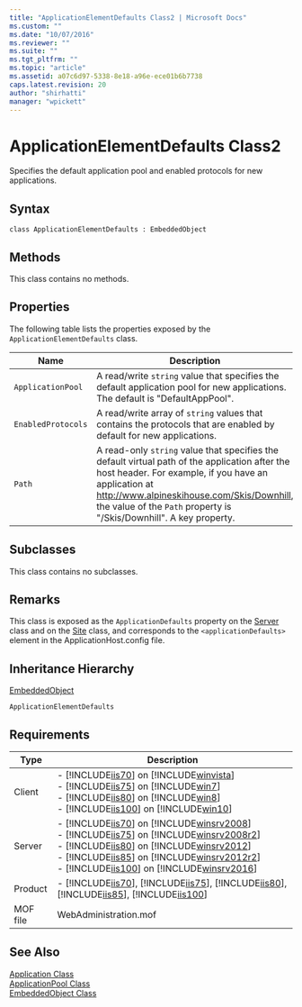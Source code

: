 ```yaml
---
title: "ApplicationElementDefaults Class2 | Microsoft Docs"
ms.custom: ""
ms.date: "10/07/2016"
ms.reviewer: ""
ms.suite: ""
ms.tgt_pltfrm: ""
ms.topic: "article"
ms.assetid: a07c6d97-5338-8e18-a96e-ece01b6b7738
caps.latest.revision: 20
author: "shirhatti"
manager: "wpickett"
---
```

# ApplicationElementDefaults Class2
Specifies the default application pool and enabled protocols for new applications.  
  
## Syntax  
  
```vbs  
class ApplicationElementDefaults : EmbeddedObject  
```  
  
## Methods  
 This class contains no methods.  
  
## Properties  
 The following table lists the properties exposed by the `ApplicationElementDefaults` class.  
  
|Name|Description|  
|----------|-----------------|  
|`ApplicationPool`|A read/write `string` value that specifies the default application pool for new applications. The default is "DefaultAppPool".|  
|`EnabledProtocols`|A read/write array of `string` values that contains the protocols that are enabled by default for new applications.|  
|`Path`|A read-only `string` value that specifies the default virtual path of the application after the host header. For example, if you have an application at http://www.alpineskihouse.com/Skis/Downhill, the value of the `Path` property is "/Skis/Downhill". A key property.|  
  
## Subclasses  
 This class contains no subclasses.  
  
## Remarks  
 This class is exposed as the `ApplicationDefaults` property on the [Server](../wmi-provider/server-class.md) class and on the [Site](../wmi-provider/site-class.md) class, and corresponds to the `<applicationDefaults>` element in the ApplicationHost.config file.  
  
## Inheritance Hierarchy  
 [EmbeddedObject](../wmi-provider/embeddedobject-class.md)  
  
 `ApplicationElementDefaults`  
  
## Requirements  
  
|Type|Description|  
|----------|-----------------|  
|Client|-   [!INCLUDE[iis70](../wmi-provider/includes/iis70-md.md)] on [!INCLUDE[winvista](../wmi-provider/includes/winvista-md.md)]<br />-   [!INCLUDE[iis75](../wmi-provider/includes/iis75-md.md)] on [!INCLUDE[win7](../wmi-provider/includes/win7-md.md)]<br />-   [!INCLUDE[iis80](../wmi-provider/includes/iis80-md.md)] on [!INCLUDE[win8](../wmi-provider/includes/win8-md.md)]<br />-   [!INCLUDE[iis100](../wmi-provider/includes/iis100-md.md)] on [!INCLUDE[win10](../wmi-provider/includes/win10-md.md)]|  
|Server|-   [!INCLUDE[iis70](../wmi-provider/includes/iis70-md.md)] on [!INCLUDE[winsrv2008](../wmi-provider/includes/winsrv2008-md.md)]<br />-   [!INCLUDE[iis75](../wmi-provider/includes/iis75-md.md)] on [!INCLUDE[winsrv2008r2](../wmi-provider/includes/winsrv2008r2-md.md)]<br />-   [!INCLUDE[iis80](../wmi-provider/includes/iis80-md.md)] on [!INCLUDE[winsrv2012](../wmi-provider/includes/winsrv2012-md.md)]<br />-   [!INCLUDE[iis85](../wmi-provider/includes/iis85-md.md)] on [!INCLUDE[winsrv2012r2](../wmi-provider/includes/winsrv2012r2-md.md)]<br />-   [!INCLUDE[iis100](../wmi-provider/includes/iis100-md.md)] on [!INCLUDE[winsrv2016](../wmi-provider/includes/winsrv2016-md.md)]|  
|Product|-   [!INCLUDE[iis70](../wmi-provider/includes/iis70-md.md)], [!INCLUDE[iis75](../wmi-provider/includes/iis75-md.md)], [!INCLUDE[iis80](../wmi-provider/includes/iis80-md.md)], [!INCLUDE[iis85](../wmi-provider/includes/iis85-md.md)], [!INCLUDE[iis100](../wmi-provider/includes/iis100-md.md)]|  
|MOF file|WebAdministration.mof|  
  
## See Also  
 [Application Class](../wmi-provider/application-class.md)   
 [ApplicationPool Class](../wmi-provider/applicationpool-class.md)   
 [EmbeddedObject Class](../wmi-provider/embeddedobject-class.md)